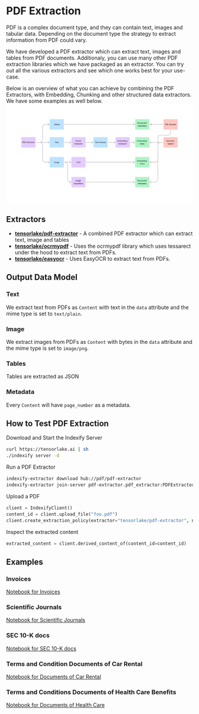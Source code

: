 # PDF Extraction

PDF is a complex document type, and they can contain text, images and tabular data. Depending on the document type the strategy to extract information from PDF could vary. 

We have developed a PDF extractor which can extract text, images and tables from PDF documents. Additionaly, you can use many other PDF extraction libraries which we have 
packaged as an extractor. You can try out all the various extractors and see which one works best for your use-case.

Below is an overview of what you can achieve by combining the PDF Extractors, with Embedding, Chunking and other structured data extractors. We have some examples as well below.
![PDF Extraction High Level](../images/PDF_Usecase.png)

## Extractors
* [**tensorlake/pdf-extractor**](https://github.com/tensorlakeai/indexify-extractors/tree/main/pdf/pdf-extractor) - A combined PDF extractor which can extract text, image and tables
* [**tensorlake/ocrmypdf**](https://github.com/tensorlakeai/indexify-extractors/tree/main/pdf/ocrmypdf) - Uses the ocrmypdf library which uses tessarect under the hood to extract text from PDFs.
* [**tensorlake/easyocr**](https://github.com/tensorlakeai/indexify-extractors/tree/main/pdf/ocrpdf-gpu) - Uses EasyOCR to extract text from PDFs.

## Output Data Model
### Text
We extract text from PDFs as `Content` with text in the `data` attribute and the mime type is set to `text/plain`. 

### Image 
We extract images from PDFs as `Content` with bytes in the `data` attribute and the mime type is set to `image/png`. 

### Tables
Tables are extracted as JSON 

### Metadata
Every `Content` will have `page_number` as a metadata. 


## How to Test PDF Extraction

Download and Start the Indexify Server 
```bash
curl https://tensorlake.ai | sh
./indexify server -d
```

Run a PDF Extractor 
```bash
indexify-extractor download hub://pdf/pdf-extractor
indexify-extractor join-server pdf-extractor.pdf_extractor:PDFExtractor
```

Upload a PDF 

```python
client = IndexifyClient()
content_id = client.upload_file("foo.pdf")
client.create_extraction_policy(extractor="tensorlake/pdf-extractor", name="my-pdf-extractor")
```

Inspect the extracted content
```python
extracted_content = client.derived_content_of(content_id=content_id)
```



## Examples 

### Invoices
[Notebook for Invoices](../examples/Invoices.ipynb)

### Scientific Journals
[Notebook for Scientific Journals](../examples/Scientific_Journals.ipynb)

### SEC 10-K docs
[Notebook for SEC 10-K docs](../examples/SEC_10_K_docs.ipynb)

### Terms and Condition Documents of Car Rental
[Notebook for Documents of Car Rental](../examples/Terms_and_Condition_Documents_of_Car_Rental.ipynb)

### Terms and Conditions Documents of Health Care Benefits
[Notebook for Documents of Health Care](../examples/Terms_and_Conditions_Documents_of_Health_Care_Benefits.ipynb)
